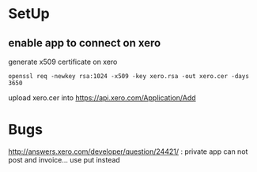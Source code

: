 SetUp
=====

enable app to connect on xero
-----------------------------
generate x509 certificate on xero

    openssl req -newkey rsa:1024 -x509 -key xero.rsa -out xero.cer -days 3650

upload xero.cer into https://api.xero.com/Application/Add


Bugs
====
http://answers.xero.com/developer/question/24421/ : private app can not post and invoice... use put instead
